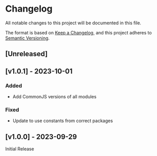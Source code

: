 # Changelog
All notable changes to this project will be documented in this file.

The format is based on [Keep a Changelog](https://keepachangelog.com/en/1.0.0/),
and this project adheres to [Semantic Versioning](https://semver.org/spec/v2.0.0.html).

## [Unreleased]

## [v1.0.1] - 2023-10-01

### Added
- Add CommonJS versions of all modules

### Fixed
- Update to use constants from correct packages

## [v1.0.0] - 2023-09-29

Initial Release
